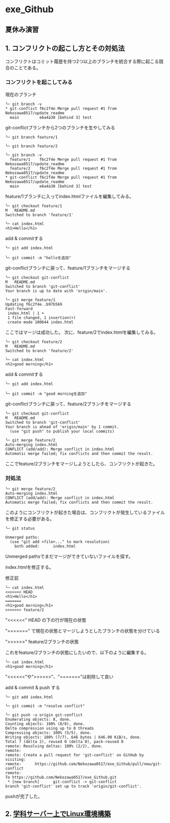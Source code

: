 # exe_Github
## 夏休み演習

## 1. コンフリクトの起こし方とその対処法
コンフリクトはコミット履歴を持つ2つ以上のブランチを統合する際に起こる競合のことである。

### コンフリクトを起こしてみる
現在のブランチ
```
╰─ git branch -v 
* git-conflict f6c2f4e Merge pull request #1 from Nekozawa0517/update_readme
  main         e6a4a30 [behind 3] test
```

git-conflictブランチから2つのブランチを生やしてみる
```
╰─ git branch feature/1

╰─ git branch feature/2

╰─ git branch -v
  feature/1    f6c2f4e Merge pull request #1 from Nekozawa0517/update_readme
  feature/2    f6c2f4e Merge pull request #1 from Nekozawa0517/update_readme
* git-conflict f6c2f4e Merge pull request #1 from Nekozawa0517/update_readme
  main         e6a4a30 [behind 3] test
```

feature/1ブランチに入ってindex.htmlファイルを編集してみる。
```
╰─ git checkout feature/1
M	README.md
Switched to branch 'feature/1'

╰─ cat index.html 
<h1>Hello</h1>
```

add & commitする
```
╰─ git add index.html 

╰─ git commit -m "helloを追加"
```

git-conflictブランチに戻って、feature/1ブランチをマージする
```
╰─ git checkout git-conflict
M	README.md
Switched to branch 'git-conflict'
Your branch is up to date with 'origin/main'.

╰─ git merge feature/1
Updating f6c2f4e..b97b569
Fast-forward
 index.html | 1 +
 1 file changed, 1 insertion(+)
 create mode 100644 index.html
```

ここではマージは成功した。
次に、feature/2でindex.htmlを編集してみる。
```
╰─ git checkout feature/2
M	README.md
Switched to branch 'feature/2'

╰─ cat index.html
<h1>good morning</h1>
```

add & commitする
```
╰─ git add index.html 

╰─ git commit -m "good morningを追加"
```

git-conflictブランチに戻って、feature/2ブランチをマージする
```
╰─ git checkout git-conflict
M	README.md
Switched to branch 'git-conflict'
Your branch is ahead of 'origin/main' by 1 commit.
  (use "git push" to publish your local commits)

╰─ git merge feature/2
Auto-merging index.html
CONFLICT (add/add): Merge conflict in index.html
Automatic merge failed; fix conflicts and then commit the result.
```

ここでfeature/2ブランチをマージしようとしたら、コンフリクトが起きた。

### 対処法
```
╰─ git merge feature/2
Auto-merging index.html
CONFLICT (add/add): Merge conflict in index.html
Automatic merge failed; fix conflicts and then commit the result.
```

このようにコンフリクトが起きた場合は、コンフリクトが発生しているファイルを修正する必要がある。

```
╰─ git status

Unmerged paths:
  (use "git add <file>..." to mark resolution)
	both added:      index.html
```

Unmerged pathsでまだマージができていないファイルを探す。

index.htmlを修正する。

修正前
```
╰─ cat index.html 
<<<<<<< HEAD
<h1>Hello</h1>
=======
<h1>good morning</h1>
>>>>>>> feature/2
```

"<<<<<<" HEAD の下の行が現在の状態

"=======" で現在の状態とマージしようとしたブランチの状態を分けている

">>>>>>" feature/2ブランチの状態

これをfeature/2ブランチの状態にしたいので、以下のように編集する。
```
╰─ cat index.html 
<h1>good morning</h1>
```

"<<<<<<"や">>>>>>"、"======="は削除して良い

add & commit & push する
```
╰─ git add index.html 

╰─ git commit -m "resolve conflict"

╰─ git push -u origin git-conflict
Enumerating objects: 8, done.
Counting objects: 100% (8/8), done.
Delta compression using up to 8 threads
Compressing objects: 100% (5/5), done.
Writing objects: 100% (7/7), 646 bytes | 646.00 KiB/s, done.
Total 7 (delta 2), reused 0 (delta 0), pack-reused 0
remote: Resolving deltas: 100% (2/2), done.
remote: 
remote: Create a pull request for 'git-conflict' on GitHub by visiting:
remote:      https://github.com/Nekozawa0517/exe_Github/pull/new/git-conflict
remote: 
To https://github.com/Nekozawa0517/exe_Github.git
 * [new branch]      git-conflict -> git-conflict
branch 'git-conflict' set up to track 'origin/git-conflict'.
```

pushが完了した。

## 2. [学科サーバー上でLinux環境構築](https://github.com/Nekozawa0517/exe_Github/blob/main/vm.md)
